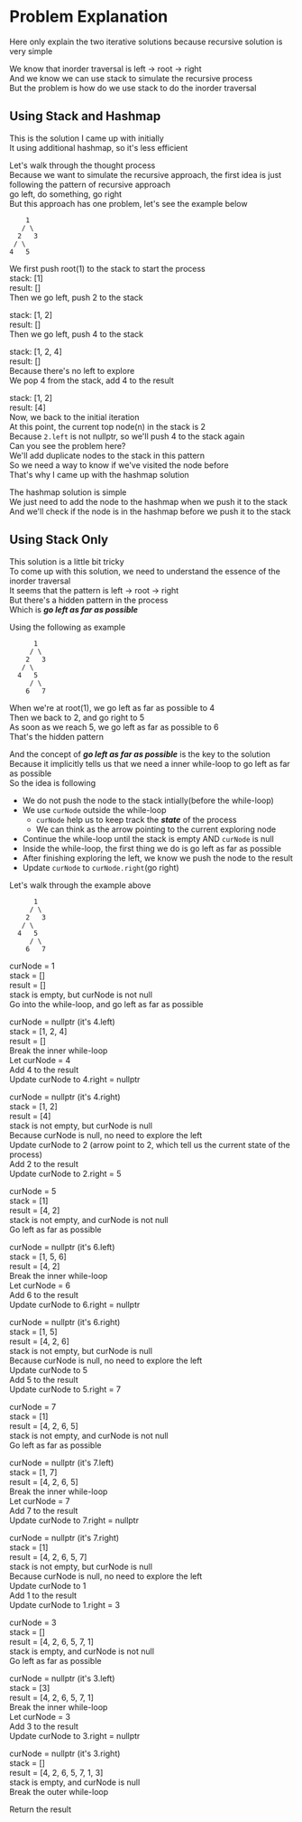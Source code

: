 # Problem Explanation

Here only explain the two iterative solutions because recursive solution is very simple<br>

We know that inorder traversal is left -> root -> right<br>
And we know we can use stack to simulate the recursive process<br>
But the problem is how do we use stack to do the inorder traversal<br>

## Using Stack and Hashmap
This is the solution I came up with initially<br>
It using additional hashmap, so it's less efficient<br>

Let's walk through the thought process<br>
Because we want to simulate the recursive approach, the first idea is just following the pattern of recursive approach<br>
go left, do something, go right<br>
But this approach has one problem, let's see the example below<br>
```
    1
   / \
  2   3
 / \
4   5
```
We first push root(1) to the stack to start the process<br>
stack: [1]<br>
result: []<br>
Then we go left, push 2 to the stack<br>

stack: [1, 2]<br>
result: []<br>
Then we go left, push 4 to the stack<br>

stack: [1, 2, 4]<br>
result: []<br>
Because there's no left to explore<br>
We pop 4 from the stack, add 4 to the result<br>

stack: [1, 2]<br>
result: [4]<br>
Now, we back to the initial iteration<br>
At this point, the current top node(n) in the stack is 2<br>
Because `2.left` is not nullptr, so we'll push 4 to the stack again<br>
Can you see the problem here?<br>
We'll add duplicate nodes to the stack in this pattern<br>
So we need a way to know if we've visited the node before<br>
That's why I came up with the hashmap solution<br>

The hashmap solution is simple<br>
We just need to add the node to the hashmap when we push it to the stack<br>
And we'll check if the node is in the hashmap before we push it to the stack<br>

## Using Stack Only
This solution is a little bit tricky<br>
To come up with this solution, we need to understand the essence of the inorder traversal<br>
It seems that the pattern is left -> root -> right<br>
But there's a hidden pattern in the process<br>
Which is ***go left as far as possible***<br>

Using the following as example
```
      1
     / \
    2   3
   / \
  4   5
     / \
    6   7
```
When we're at root(1), we go left as far as possible to 4<br>
Then we back to 2, and go right to 5<br>
As soon as we reach 5, we go left as far as possible to 6<br>
That's the hidden pattern<br>

And the concept of ***go left as far as possible*** is the key to the solution<br>
Because it implicitly tells us that we need a inner while-loop to go left as far as possible<br>
So the idea is following<br>
- We do not push the node to the stack intially(before the while-loop)<br>
- We use `curNode` outside the while-loop<br>
  - `curNode` help us to keep track the ***state*** of the process<br>
  - We can think as the arrow pointing to the current exploring node<br>
- Continue the while-loop until the stack is empty AND `curNode` is null<br>
- Inside the while-loop, the first thing we do is go left as far as possible<br>
- After finishing exploring the left, we know we push the node to the result<br>
- Update `curNode` to `curNode.right`(go right)<br>

Let's walk through the example above<br>
```
      1
     / \
    2   3
   / \
  4   5
     / \
    6   7
```
curNode = 1<br>
stack = []<br>
result = []<br>
stack is empty, but curNode is not null<br>
Go into the while-loop, and go left as far as possible<br>

curNode = nullptr (it's 4.left)<br>
stack = [1, 2, 4]<br>
result = []<br>
Break the inner while-loop<br>
Let curNode = 4<br>
Add 4 to the result<br>
Update curNode to 4.right = nullptr<br>

curNode = nullptr (it's 4.right)<br>
stack = [1, 2]<br>
result = [4]<br>
stack is not empty, but curNode is null<br>
Because curNode is null, no need to explore the left<br>
Update curNode to 2 (arrow point to 2, which tell us the current state of the process)<br>
Add 2 to the result<br>
Update curNode to 2.right = 5<br>

curNode = 5<br>
stack = [1]<br>
result = [4, 2]<br>
stack is not empty, and curNode is not null<br>
Go left as far as possible<br>

curNode = nullptr (it's 6.left)<br>
stack = [1, 5, 6]<br>
result = [4, 2]<br>
Break the inner while-loop<br>
Let curNode = 6<br>
Add 6 to the result<br>
Update curNode to 6.right = nullptr<br>

curNode = nullptr (it's 6.right)<br>
stack = [1, 5]<br>
result = [4, 2, 6]<br>
stack is not empty, but curNode is null<br>
Because curNode is null, no need to explore the left<br>
Update curNode to 5<br>
Add 5 to the result<br>
Update curNode to 5.right = 7<br>

curNode = 7<br>
stack = [1]<br>
result = [4, 2, 6, 5]<br>
stack is not empty, and curNode is not null<br>
Go left as far as possible<br>

curNode = nullptr (it's 7.left)<br>
stack = [1, 7]<br>
result = [4, 2, 6, 5]<br>
Break the inner while-loop<br>
Let curNode = 7<br>
Add 7 to the result<br>
Update curNode to 7.right = nullptr<br>

curNode = nullptr (it's 7.right)<br>
stack = [1]<br>
result = [4, 2, 6, 5, 7]<br>
stack is not empty, but curNode is null<br>
Because curNode is null, no need to explore the left<br>
Update curNode to 1<br>
Add 1 to the result<br>
Update curNode to 1.right = 3<br>

curNode = 3<br>
stack = []<br>
result = [4, 2, 6, 5, 7, 1]<br>
stack is empty, and curNode is not null<br>
Go left as far as possible<br>

curNode = nullptr (it's 3.left)<br>
stack = [3]<br>
result = [4, 2, 6, 5, 7, 1]<br>
Break the inner while-loop<br>
Let curNode = 3<br>
Add 3 to the result<br>
Update curNode to 3.right = nullptr<br>

curNode = nullptr (it's 3.right)<br>
stack = []<br>
result = [4, 2, 6, 5, 7, 1, 3]<br>
stack is empty, and curNode is null<br>
Break the outer while-loop<br>

Return the result<br>
